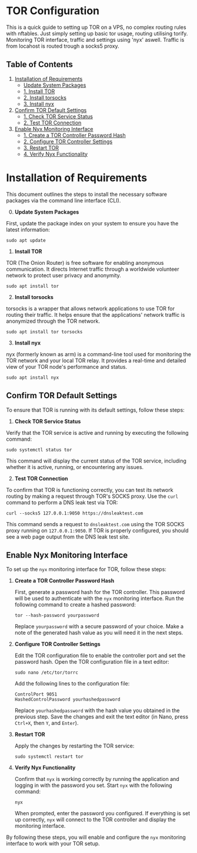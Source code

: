# TOR Configuration
This is a quick guide to setting up TOR on a VPS, no complex routing rules with nftables. Just simply setting up basic tor usage, routing utilising torify. Monitoring TOR interface, traffic and settings using 'nyx' aswell.
Traffic is from locahost is routed trough a socks5 proxy. 

## Table of Contents

1. [Installation of Requirements](#installation-of-requirements)
    - [Update System Packages](#update-system-packages)
    - [1. Install TOR](#install-tor)
    - [2. Install torsocks](#install-torsocks)
    - [3. Install nyx](#install-nyx)
2. [Confirm TOR Default Settings](#confirm-tor-default-settings)
    - [1. Check TOR Service Status](#check-tor-service-status)
    - [2. Test TOR Connection](#test-tor-connection)
3. [Enable Nyx Monitoring Interface](#enable-nyx-monitoring-interface)
    - [1. Create a TOR Controller Password Hash](#create-a-tor-controller-password-hash)
    - [2. Configure TOR Controller Settings](#configure-tor-controller-settings)
    - [3. Restart TOR](#restart-tor)
    - [4. Verify Nyx Functionality](#verify-nyx-functionality)


# Installation of Requirements

This document outlines the steps to install the necessary software packages via the command line interface (CLI).

0. **Update System Packages**

First, update the package index on your system to ensure you have the latest information:

```
sudo apt update
```

1. **Install TOR**

TOR (The Onion Router) is free software for enabling anonymous communication. It directs Internet traffic through a worldwide volunteer network to protect user privacy and anonymity.

```
sudo apt install tor
```

2. **Install torsocks**

torsocks is a wrapper that allows network applications to use TOR for routing their traffic. It helps ensure that the applications' network traffic is anonymized through the TOR network.

```
sudo apt install tor torsocks
```

3. **Install nyx**

nyx (formerly known as arm) is a command-line tool used for monitoring the TOR network and your local TOR relay. It provides a real-time and detailed view of your TOR node's performance and status.

```
sudo apt install nyx
```

## Confirm TOR Default Settings

To ensure that TOR is running with its default settings, follow these steps:

1. **Check TOR Service Status**

Verify that the TOR service is active and running by executing the following command:

```
sudo systemctl status tor
```

This command will display the current status of the TOR service, including whether it is active, running, or encountering any issues.

2. **Test TOR Connection**

To confirm that TOR is functioning correctly, you can test its network routing by making a request through TOR's SOCKS proxy. Use the `curl` command to perform a DNS leak test via TOR:

```
curl --socks5 127.0.0.1:9050 https://dnsleaktest.com
```

This command sends a request to `dnsleaktest.com` using the TOR SOCKS proxy running on `127.0.0.1:9050`. If TOR is properly configured, you should see a web page output from the DNS leak test site.


## Enable Nyx Monitoring Interface

To set up the `nyx` monitoring interface for TOR, follow these steps:

1. **Create a TOR Controller Password Hash**

   First, generate a password hash for the TOR controller. This password will be used to authenticate with the `nyx` monitoring interface. Run the following command to create a hashed password:

   ```
   tor --hash-password yourpassword
   ```

   Replace `yourpassword` with a secure password of your choice. Make a note of the generated hash value as you will need it in the next steps.

2. **Configure TOR Controller Settings**

   Edit the TOR configuration file to enable the controller port and set the password hash. Open the TOR configuration file in a text editor:

   ```
   sudo nano /etc/tor/torrc
   ```

   Add the following lines to the configuration file:

   ```
   ControlPort 9051
   HashedControlPassword yourhashedpassword
   ```

   Replace `yourhashedpassword` with the hash value you obtained in the previous step. Save the changes and exit the text editor (in Nano, press `Ctrl+X`, then `Y`, and `Enter`).

3. **Restart TOR**

   Apply the changes by restarting the TOR service:

   ```
   sudo systemctl restart tor
   ```

4. **Verify Nyx Functionality**

   Confirm that `nyx` is working correctly by running the application and logging in with the password you set. Start `nyx` with the following command:

   ```
   nyx
   ```

   When prompted, enter the password you configured. If everything is set up correctly, `nyx` will connect to the TOR controller and display the monitoring interface.

By following these steps, you will enable and configure the `nyx` monitoring interface to work with your TOR setup.
